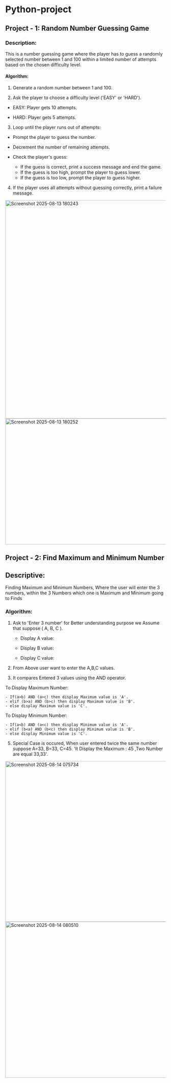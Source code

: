 
# Python-project




## Project - 1: Random Number Guessing Game
### Description: 
This is a number guessing game where the player has to guess a randomly selected number between 1 and 100 within a limited number of attempts based on the chosen difficulty level.

#### Algorithm:

1. Generate a random number between 1 and 100.

2. Ask the player to choose a difficulty level ('EASY' or 'HARD').
- EASY: Player gets 10 attempts.

- HARD: Player gets 5 attempts.

3. Loop until the player runs out of attempts:

- Prompt the player to guess the number.

- Decrement the number of remaining attempts.
- Check the player's guess:
    - If the guess is correct, print a success message and end the game.
    - If the guess is too high, prompt the player to guess lower.
    - If the guess is too low, prompt the player to guess higher.

4. If the player uses all attempts without guessing correctly, print a failure message.

<img width="674" height="684" alt="Screenshot 2025-08-13 180243" src="https://github.com/user-attachments/assets/1c6195d2-bee0-4cfd-bf68-913d32fd0f98" />

<img width="582" height="395" alt="Screenshot 2025-08-13 180252" src="https://github.com/user-attachments/assets/22a6c14d-7f08-44dc-a06d-b9d572de827e" />



## Project - 2: Find Maximum and Minimum Number 
## Descriptive:
Finding  Maximum and Minimum  Numbers, Where the user will enter the 3 numbers, within the 3 Numbers which one is Maximum and Minimum  going to Finds

### Algorithm:

1. Ask to 'Enter 3 number' for Better understanding purpose we Assume that suppose ( A, B, C ).
    - Display A value:

    - Display B value:

    - Display C value:

2. From Above user want to enter the A,B,C values.

3. It compares  Entered 3 values using the AND operator.
 
  To Display Maximum Number:
  
    - If(a>b) AND (a>c) then display Maximum value is 'A'.
    - elif (b>a) AND (b>c) then display Maximum value is 'B'.
    - else display Maximum value is 'C'.
    
  To Display Minimum Number:
  
    - If(a<b) AND (a<c) then display Minimum value is 'A'.
    - elif (b<a) AND (b<c) then display Minimum value is 'B'.
    - else display Minimum value is 'C'.

5. Special Case is occured, When user entered twice the same number suppose A=33, B=33, C=45. 'It Display the Maximum : 45 ,Two Number are equal 33,33'.

<img width="948" height="503" alt="Screenshot 2025-08-14 075734" src="https://github.com/user-attachments/assets/043ffb2e-9e45-4ef9-aa75-991a75f34583" />

<img width="953" height="489" alt="Screenshot 2025-08-14 080510" src="https://github.com/user-attachments/assets/0143d59b-b904-40ff-b727-ccf50372d518" />









